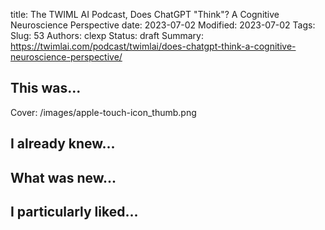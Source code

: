 title: The TWIML AI Podcast, Does ChatGPT "Think"? A Cognitive Neuroscience Perspective
date: 2023-07-02
Modified: 2023-07-02
Tags: 
Slug: 53
Authors: clexp
Status: draft
Summary: 
https://twimlai.com/podcast/twimlai/does-chatgpt-think-a-cognitive-neuroscience-perspective/
## This was...
Cover: /images/apple-touch-icon_thumb.png


## I already knew...

## What was new...

## I particularly liked... 
